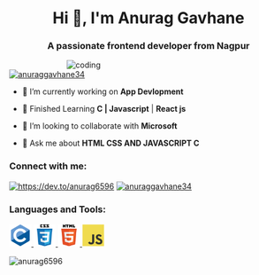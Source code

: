 <h1 align="center">Hi 👋, I'm Anurag Gavhane</h1>
<h3 align="center">A passionate frontend developer from Nagpur</h3>
<img align="right" alt="coding" width="400" src="https://camo.githubusercontent.com/cae12fddd9d6982901d82580bdf321d81fb299141098ca1c2d4891870827bf17/68747470733a2f2f6d69726f2e6d656469756d2e636f6d2f6d61782f313336302f302a37513379765349765f7430696f4a2d5a2e676966">

<p align="left"> <a href="https://twitter.com/anuraggavhane34" target="blank"><img src="https://img.shields.io/twitter/follow/anuraggavhane34?logo=twitter&style=for-the-badge" alt="anuraggavhane34" /></a> </p>

- 🔭 I’m currently working on **App Devlopment**

- 🌱 Finished Learning **C | Javascript** | **React js**

- 👯 I’m looking to collaborate with **Microsoft**

- 💬 Ask me about **HTML CSS AND JAVASCRIPT C**

<h3 align="left">Connect with me:</h3>
<p align="left">
<a href="https://dev.to/https://dev.to/anurag6596" target="blank"><img align="center" src="https://raw.githubusercontent.com/rahuldkjain/github-profile-readme-generator/master/src/images/icons/Social/devto.svg" alt="https://dev.to/anurag6596" height="30" width="40" /></a>
<a href="https://twitter.com/anuraggavhane34" target="blank"><img align="center" src="https://raw.githubusercontent.com/rahuldkjain/github-profile-readme-generator/master/src/images/icons/Social/twitter.svg" alt="anuraggavhane34" height="30" width="40" /></a>
</p>

<h3 align="left">Languages and Tools:</h3>
<p align="left"> <a href="https://www.cprogramming.com/" target="_blank" rel="noreferrer"> <img src="https://raw.githubusercontent.com/devicons/devicon/master/icons/c/c-original.svg" alt="c" width="40" height="40"/> </a> <a href="https://www.w3schools.com/css/" target="_blank" rel="noreferrer"> <img src="https://raw.githubusercontent.com/devicons/devicon/master/icons/css3/css3-original-wordmark.svg" alt="css3" width="40" height="40"/> </a> <a href="https://www.w3.org/html/" target="_blank" rel="noreferrer"> <img src="https://raw.githubusercontent.com/devicons/devicon/master/icons/html5/html5-original-wordmark.svg" alt="html5" width="40" height="40"/> </a> <a href="https://developer.mozilla.org/en-US/docs/Web/JavaScript" target="_blank" rel="noreferrer"> <img src="https://raw.githubusercontent.com/devicons/devicon/master/icons/javascript/javascript-original.svg" alt="javascript" width="40" height="40"/> </a> </p>

<p><img align="center" src="https://github-readme-stats.vercel.app/api/top-langs?username=anurag6596&show_icons=true&locale=en&layout=compact" alt="anurag6596" /></p>
